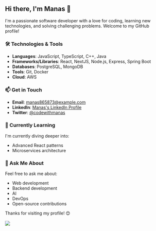 <!-- # Hi There! 👋 I'm Manas
> 💻 Full-stack Developer | 🚀 AI Enthusiast | 🌱 Lifelong Learner
## Connect with me :
- **Linkedin :** [Click Here](https://www.linkedin.com/in/manasranjan96)
- **Twitter :** [CLick Here](https://twitter.com/codewithmanas) -->
<!-- - 📫 How to reach me ... -->


<!---
codewithmanas/codewithmanas is a ✨ special ✨ repository because its `README.md` (this file) appears on your GitHub profile.
You can click the Preview link to take a look at your changes.
--->

## Hi there, I'm Manas 👋

I'm a passionate software developer with a love for coding, learning new technologies, and solving challenging problems. Welcome to my GitHub profile!

### 🛠️ Technologies & Tools

- **Languages**: JavaScript, TypeScript, C++, Java
- **Frameworks/Libraries**: React, NextJS, Node.js, Express, Spring Boot 
- **Databases**: PostgreSQL, MongoDB
- **Tools**: Git, Docker
- **Cloud**: AWS

<!-- ### 🚀 Projects

Here are some of my notable projects:

- [**Project 1**](https://github.com/codewithmanas/project1): Brief description of the project and its main features.
- [**Project 2**](https://github.com/codewithmanas/project2): Brief description of the project and its main features.
- [**Project 3**](https://github.com/codewithmanas/project3): Brief description of the project and its main features.

### 📈 GitHub Stats

![Manas's GitHub stats](https://github-readme-stats.vercel.app/api?username=codewithmanas&show_icons=true&theme=radical) -->

### 📫 Get in Touch

- **Email**: [manas865873@example.com](mailto:manas865873@example.com)
- **LinkedIn**: [Manas's LinkedIn Profile](https://www.linkedin.com/in/manasranjan96/)
- **Twitter**: [@codewithmanas](https://twitter.com/codewithmanas)

### 🌱 Currently Learning

I'm currently diving deeper into:

- Advanced React patterns
- Microservices architecture

### 💬 Ask Me About

Feel free to ask me about:

- Web development
- Backend development
- AI
- DevOps
- Open-source contributions

Thanks for visiting my profile! 😊
<br />
<br />
![](https://komarev.com/ghpvc/?username=codewithmanas&color=blue)
